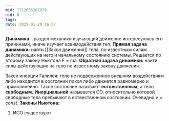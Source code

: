 ```yaml
---
mid: 1712656287679
nid: 0
tags: 
date: 2025-01-20 16:57
---
```

**Динамика** - раздел механики изучающий движение интересуюясь его причинами, иначе изучает взаимодействия тел.
**Прямая задача динамики:** найти [[Закон движения]] тела, по известным силам действующих на него и начальному состоянию системы. Решается по второму закону Ньютона F = ma.
**Обратная задача динамики:** найти силы действующие на тело по известному закону движения.

Закон инерции Галилея: тело не подверженное внешним воздействиям либо находится в состоянии покоя либо движется равномерно и прямолинейно. Такое состояние называют **ествественным,** а тело **свободным.**
**Инерциальной** называется СО, относительно которой свободные тела пребывают в ествественном состоянии. Очевидно $v = const$.
**Законы Ньютона:**
1. ИСО существуют